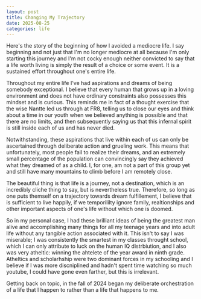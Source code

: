 ```yaml
---
layout: post
title: Changing My Trajectory
date: 2025-08-25
categories: life
---
```


Here's the story of the beginning of how I avoided a mediocre life. I say beginning and not just that I'm no longer mediocre at all because I'm only starting this journey and I'm not cocky enough neither convicted to say that a life worth living is simply the result of a choice or some event. It is a sustained effort throughout one's entire life.

Throughout my entire life I've had aspirations and dreams of being somebody exceptional. I believe that every human that grows up in a loving environment and does not have ordinary constraints also possesses this mindset and is curious. This reminds me in fact of a thought exercise that the wise Nantte led us through at FR8, telling us to close our eyes and think about a time in our youth when we believed anything is possible and that there are no limits, and then subsequently saying us that this infernal spirit is still inside each of us and has never died.

Notwithstanding, these aspirations that live within each of us can only be ascertained through deliberate action and grueling work. This means that unfortunately, most people fail to realize their dreams, and an extremely small percentage of the population can convincingly say they achieved what they dreamed of as a child. I, for one, am not a part of this group yet and still have many mountains to climb before I am remotely close.

The beautiful thing is that life is a journey, not a destination, which is an incredibly cliche thing to say, but is nevertheless true. Therefore, so long as one puts themself on a trajectory towards dream fulfillement, I believe that is sufficient to live happily, if we temporililty ignore family, realtionships and other important aspects of one's life without which one is doomed.

So in my personal case, I had these brilliant ideas of being the greatest man alive and accomplishing many things for all my teenage years and into adult life without any tangible action associated with it. This isn't to say I was miserable; I was consistently the smartest in my classes throught school, which I can only attribute to luck on the human IQ distrbiution, and I also was very atheltic: winning the ahtelete of the year award in ninth grade. Atheltics and scholarhship were two dominant forces in my schooling and I believe if I was more discniplined and hadn't spent time watching so much youtube, I could have gone even farther, but this is irrelevant.

Getting back on topic, in the fall of 2024 began my deliberate orchestration of a life that I happen to rather than a life that happens to me.
